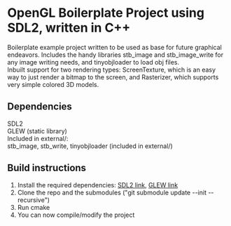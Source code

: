 # OpenGL Boilerplate Project using SDL2, written in C++
Boilerplate example project written to be used as base for future graphical endeavors. Includes the handy libraries stb_image and stb_image_write for any image writing needs, and tinyobjloader to load obj files.  
Inbuilt support for two rendering types: ScreenTexture, which is an easy way to just render a bitmap to the screen, and Rasterizer, which supports very simple colored 3D models.
  
## Dependencies
SDL2  
GLEW (static library)  
Included in external/:  
stb_image, stb_write, tinyobjloader (included in external/)
  
## Build instructions  
1. Install the required dependencies: [SDL2 link](https://www.libsdl.org/download-2.0.php), [GLEW link](http://glew.sourceforge.net/)  
2. Clone the repo and the submodules ("git submodule update --init --recursive")
3. Run cmake
4. You can now compile/modify the project  
